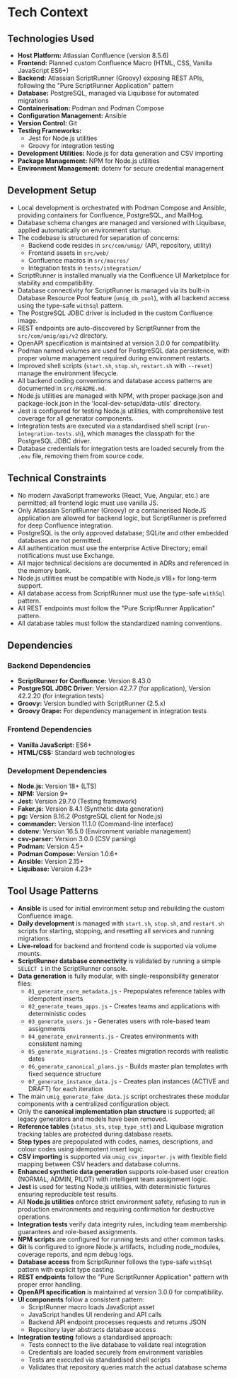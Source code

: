# Tech Context

## Technologies Used

- **Host Platform:** Atlassian Confluence (version 8.5.6)
- **Frontend:** Planned custom Confluence Macro (HTML, CSS, Vanilla JavaScript ES6+)
- **Backend:** Atlassian ScriptRunner (Groovy) exposing REST APIs, following the "Pure ScriptRunner Application" pattern
- **Database:** PostgreSQL, managed via Liquibase for automated migrations
- **Containerisation:** Podman and Podman Compose
- **Configuration Management:** Ansible
- **Version Control:** Git
- **Testing Frameworks:** 
  - Jest for Node.js utilities
  - Groovy for integration testing
- **Development Utilities:** Node.js for data generation and CSV importing
- **Package Management:** NPM for Node.js utilities
- **Environment Management:** dotenv for secure credential management

## Development Setup

- Local development is orchestrated with Podman Compose and Ansible, providing containers for Confluence, PostgreSQL, and MailHog.
- Database schema changes are managed and versioned with Liquibase, applied automatically on environment startup.
- The codebase is structured for separation of concerns: 
  - Backend code resides in `src/com/umig/` (API, repository, utility)
  - Frontend assets in `src/web/`
  - Confluence macros in `src/macros/`
  - Integration tests in `tests/integration/`
- ScriptRunner is installed manually via the Confluence UI Marketplace for stability and compatibility.
- Database connectivity for ScriptRunner is managed via its built-in Database Resource Pool feature (`umig_db_pool`), with all backend access using the type-safe `withSql` pattern.
- The PostgreSQL JDBC driver is included in the custom Confluence image.
- REST endpoints are auto-discovered by ScriptRunner from the `src/com/umig/api/v2` directory.
- OpenAPI specification is maintained at version 3.0.0 for compatibility.
- Podman named volumes are used for PostgreSQL data persistence, with proper volume management required during environment restarts.
- Improved shell scripts (`start.sh`, `stop.sh`, `restart.sh` with `--reset`) manage the environment lifecycle.
- All backend coding conventions and database access patterns are documented in `src/README.md`.
- Node.js utilities are managed with NPM, with proper package.json and package-lock.json in the 'local-dev-setup/data-utils' directory.
- Jest is configured for testing Node.js utilities, with comprehensive test coverage for all generator components.
- Integration tests are executed via a standardised shell script (`run-integration-tests.sh`), which manages the classpath for the PostgreSQL JDBC driver.
- Database credentials for integration tests are loaded securely from the `.env` file, removing them from source code.

## Technical Constraints

- No modern JavaScript frameworks (React, Vue, Angular, etc.) are permitted; all frontend logic must use vanilla JS.
- Only Atlassian ScriptRunner (Groovy) or a containerised NodeJS application are allowed for backend logic, but ScriptRunner is preferred for deep Confluence integration.
- PostgreSQL is the only approved database; SQLite and other embedded databases are not permitted.
- All authentication must use the enterprise Active Directory; email notifications must use Exchange.
- All major technical decisions are documented in ADRs and referenced in the memory bank.
- Node.js utilities must be compatible with Node.js v18+ for long-term support.
- All database access from ScriptRunner must use the type-safe `withSql` pattern.
- All REST endpoints must follow the "Pure ScriptRunner Application" pattern.
- All database tables must follow the standardized naming conventions.

## Dependencies

### Backend Dependencies

- **ScriptRunner for Confluence:** Version 8.43.0
- **PostgreSQL JDBC Driver:** Version 42.7.7 (for application), Version 42.2.20 (for integration tests)
- **Groovy:** Version bundled with ScriptRunner (2.5.x)
- **Groovy Grape:** For dependency management in integration tests

### Frontend Dependencies

- **Vanilla JavaScript:** ES6+
- **HTML/CSS:** Standard web technologies

### Development Dependencies

- **Node.js:** Version 18+ (LTS)
- **NPM:** Version 9+
- **Jest:** Version 29.7.0 (Testing framework)
- **Faker.js:** Version 8.4.1 (Synthetic data generation)
- **pg:** Version 8.16.2 (PostgreSQL client for Node.js)
- **commander:** Version 11.1.0 (Command-line interface)
- **dotenv:** Version 16.5.0 (Environment variable management)
- **csv-parser:** Version 3.0.0 (CSV parsing)
- **Podman:** Version 4.5+
- **Podman Compose:** Version 1.0.6+
- **Ansible:** Version 2.15+
- **Liquibase:** Version 4.23+

## Tool Usage Patterns

- **Ansible** is used for initial environment setup and rebuilding the custom Confluence image.
- **Daily development** is managed with `start.sh`, `stop.sh`, and `restart.sh` scripts for starting, stopping, and resetting all services and running migrations.
- **Live-reload** for backend and frontend code is supported via volume mounts.
- **ScriptRunner database connectivity** is validated by running a simple `SELECT 1` in the ScriptRunner console.
- **Data generation** is fully modular, with single-responsibility generator files:
  - `01_generate_core_metadata.js` - Prepopulates reference tables with idempotent inserts
  - `02_generate_teams_apps.js` - Creates teams and applications with deterministic codes
  - `03_generate_users.js` - Generates users with role-based team assignments
  - `04_generate_environments.js` - Creates environments with consistent naming
  - `05_generate_migrations.js` - Creates migration records with realistic dates
  - `06_generate_canonical_plans.js` - Builds master plan templates with fixed sequence structure
  - `07_generate_instance_data.js` - Creates plan instances (ACTIVE and DRAFT) for each iteration
- The main `umig_generate_fake_data.js` script orchestrates these modular components with a centralized configuration object.
- Only the **canonical implementation plan structure** is supported; all legacy generators and models have been removed.
- **Reference tables** (`status_sts`, `step_type_stt`) and Liquibase migration tracking tables are protected during database resets.
- **Step types** are prepopulated with codes, names, descriptions, and colour codes using idempotent insert logic.
- **CSV importing** is supported via `umig_csv_importer.js` with flexible field mapping between CSV headers and database columns.
- **Enhanced synthetic data generation** supports role-based user creation (NORMAL, ADMIN, PILOT) with intelligent team assignment logic.
- **Jest** is used for testing Node.js utilities, with deterministic fixtures ensuring reproducible test results.
- All **Node.js utilities** enforce strict environment safety, refusing to run in production environments and requiring confirmation for destructive operations.
- **Integration tests** verify data integrity rules, including team membership guarantees and role-based assignments.
- **NPM scripts** are configured for running tests and other common tasks.
- **Git** is configured to ignore Node.js artifacts, including node_modules, coverage reports, and npm debug logs.
- **Database access** from ScriptRunner follows the type-safe `withSql` pattern with explicit type casting.
- **REST endpoints** follow the "Pure ScriptRunner Application" pattern with proper error handling.
- **OpenAPI specification** is maintained at version 3.0.0 for compatibility.
- **UI components** follow a consistent pattern:
  - ScriptRunner macro loads JavaScript asset
  - JavaScript handles UI rendering and API calls
  - Backend API endpoint processes requests and returns JSON
  - Repository layer abstracts database access
- **Integration testing** follows a standardised approach:
  - Tests connect to the live database to validate real integration
  - Credentials are loaded securely from environment variables
  - Tests are executed via standardised shell scripts
  - Validates that repository queries match the actual database schema
